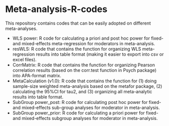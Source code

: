 # Meta-analysis-R-codes
This repository contains codes that can be easily adopted on different meta-analyses. 
* WLS power: R code for calculating a priori and post hoc power for fixed- and mixed-effects meta-regression for moderators in meta-analysis. 
* resWLS: R code that contains the function for organizing WLS meta-regression results into table format (making it easier to export into csv or excel files).
* CorrMatrix: R code that contains the function for organizing Pearson correlation results (based on the corr.test function in Psych package) into APA-format matrix.
* MetaCalculation (v1.0): R code that contains the function for (1) doing sample-size weighted meta-analysis based on the metafor package, (2) calculating the 95%CI for tau2, and (3) organizing all meta-analytic results into table format.
* SubGroup power_post: R code for calculating post hoc power for fixed- and mixed-effects sub-group analyses for moderator in meta-analysis.
* SubGroup power_prior: R code for calculating a priori power for fixed- and mixed-effects subgroup analyses for moderator in meta-analysis. 
